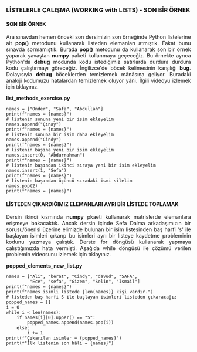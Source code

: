 <h3>LİSTELERLE ÇALIŞMA (WORKING with LISTS) - SON BİR ÖRNEK</h3>

<h4>SON BİR ÖRNEK</h4>
<p align="justify">Ara sınavdan hemen önceki son dersimizin son örneğinde Python listelerine ait <b>pop()</b> metodunu kullanarak listeden elemanları atmıştık. Fakat bunu sınavda sormamıştık. Burada <b>pop()</b> metodunu da kullanarak son bir örnek yaparak yavaştan <b>numpy</b> paketi kullanmaya geçeceğiz. Bu örnekte ayrıca Python'da <b>debug</b> modunda kodu istediğimiz satırlarda durdura durdura kodu çalıştırmayı göreceğiz. İngilizce'de böcek kelimesinin karşılığı <b>bug</b>. Dolayısıyla <b>debug</b> böceklerden temizlemek mânâsına geliyor. Buradaki analoji kodumuzu hatalardan temizlemek oluyor yâni. İlgili videoyu izlemek için tıklayınız.</p>

<b>list_methods_exercise.py</b>

```
names = ["Önder", "Safa", "Abdullah"]
print(f"names = {names}")
# listenin sonuna yeni bir isim ekleyelim
names.append("Çınay")
print(f"names = {names}")
# listenin sonuna bir isim daha ekleyelim
names.append("Cindy")
print(f"names = {names}")
# listenin başına yeni bir isim ekleyelim
names.insert(0, "Abdurrahman")
print(f"names = {names}")
# listenin başından ikinci sıraya yeni bir isim ekleyelim
names.insert(1, "Sefa")
print(f"names = {names}")
# listenin başından üçüncü sıradaki ismi silelim
names.pop(2)
print(f"names = {names}")
```

<h4>LİSTEDEN ÇIKARDIĞIMIZ ELEMANLARI AYRI BİR LİSTEDE TOPLAMAK</h4>

<p align="justify">Dersin ikinci kısmında <b>numpy</b> pkaeti kullanarak matrislerde elemanlara erişmeye bakacaktık. Ancak dersin içinde Sefa Dalma arkadaşımızın bir sorusu/önerisi üzerine elimizde bulunan bir isim listesinden baş harfi 's' ile başlayan isimleri çıkarıp bu isimleri ayrı bir listeye kaydetme probleminin kodunu yazmaya çalıştık. Derste for döngüsü kullanarak yapmaya çalıştığımızda hata vermişti. Aşağıda while döngüsü ile çözümü verilen problemin videosunu izlemek için tıklayınız.</p>

<b>popped_elements_new_list.py</b>

```
names = ["Ali", "berat", "Cindy", "davud", "SAFA",
         "Ece", "sefa", "Gizem", "Selin", "İsmail"]
print(f"names = {names}")
print(f"names isimli listede {len(names)} kişi vardır.")
# listeden baş harfi S ile başlayan isimleri listeden çıkaracağız
popped_names = []
i = 0
while i < len(names):
    if names[i][0].upper() == "S":
        popped_names.append(names.pop(i))
    else:
        i += 1
print(f"Çıkarılan isimler = {popped_names}")
print(f"İlk listenin son hâli = {names}")
```